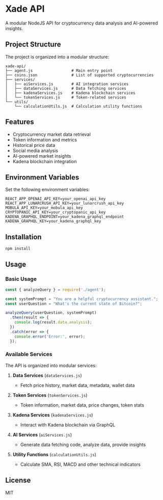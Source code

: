 # Xade API

A modular NodeJS API for cryptocurrency data analysis and AI-powered insights.

## Project Structure

The project is organized into a modular structure:

```
xade-api/
├── agent.js                 # Main entry point
├── coins.json               # List of supported cryptocurrencies
├── services/
│   ├── aiServices.js        # AI integration services
│   ├── dataServices.js      # Data fetching services
│   ├── kadenaServices.js    # Kadena blockchain services
│   └── tokenServices.js     # Token-related services
└── utils/
    └── calculationUtils.js  # Calculation utility functions
```

## Features

- Cryptocurrency market data retrieval
- Token information and metrics
- Historical price data
- Social media analysis
- AI-powered market insights
- Kadena blockchain integration

## Environment Variables

Set the following environment variables:

```
REACT_APP_OPENAI_API_KEY=your_openai_api_key
REACT_APP_LUNARCRUSH_API_KEY=your_lunarcrush_api_key
MOBULA_API_KEY=your_mobula_api_key
CRYPTOPANIC_API_KEY=your_cryptopanic_api_key
KADENA_GRAPHQL_ENDPOINT=your_kadena_graphql_endpoint
KADENA_GRAPHQL_KEY=your_kadena_graphql_key
```

## Installation

```bash
npm install
```

## Usage

### Basic Usage

```javascript
const { analyzeQuery } = require('./agent');

const systemPrompt = "You are a helpful cryptocurrency assistant.";
const userQuestion = "What's the current state of Bitcoin?";

analyzeQuery(userQuestion, systemPrompt)
  .then(result => {
    console.log(result.data.analysis);
  })
  .catch(error => {
    console.error('Error:', error);
  });
```

### Available Services

The API is organized into modular services:

1. **Data Services** (`dataServices.js`)
   - Fetch price history, market data, metadata, wallet data

2. **Token Services** (`tokenServices.js`)
   - Token information, market data, price changes, token stats

3. **Kadena Services** (`kadenaServices.js`)
   - Interact with Kadena blockchain via GraphQL

4. **AI Services** (`aiServices.js`)
   - Generate data fetching code, analyze data, provide insights

5. **Utility Functions** (`calculationUtils.js`)
   - Calculate SMA, RSI, MACD and other technical indicators

## License

MIT 